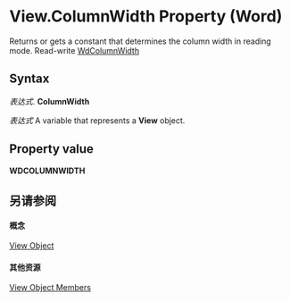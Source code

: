 
# View.ColumnWidth Property (Word)

Returns or gets a constant that determines the column width in reading mode. Read-write [WdColumnWidth](47a249f8-ace6-84a8-784c-d621a29ced9a.md)


## Syntax

 _表达式_. **ColumnWidth**

 _表达式_ A variable that represents a **View** object.


## Property value

 **WDCOLUMNWIDTH**


## 另请参阅


#### 概念


[View Object](8bf5b26b-14c0-1985-65b2-3e034360baeb.md)
#### 其他资源


[View Object Members](http://msdn.microsoft.com/library/b7d2bd4e-c96d-3b8f-98a0-57c145f9aa42%28Office.15%29.aspx)